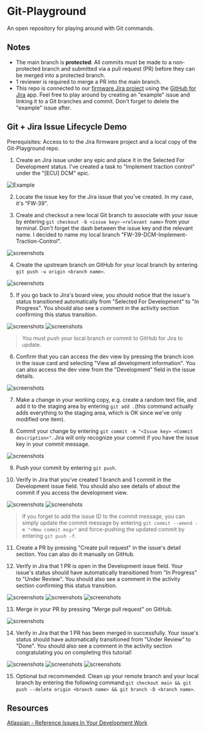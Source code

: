 # Git-Playground

An open repository for playing around with Git commands.

## Notes
- The main branch is **protected**: All commits must be made to a non-protected branch and submitted via a pull request (PR) before they can be merged into a protected branch.
- 1 reviewer is required to merge a PR into the main branch.   
- This repo is connected to our [firmware Jira project](https://ubcformulaelectric.atlassian.net/jira/software/c/projects/FW/boards/7?atlOrigin=eyJpIjoiYTNlZWQzMjY5MjRlNDEyNmI2MTA4ZDkyMmNhZGZkMjkiLCJwIjoiaiJ9) using the [GitHub for Jira](https://ubcformulaelectric.atlassian.net/jira/marketplace/discover/app/com.github.integration.production) app. Feel free to play around by creating an "example" issue and linking it to a Git branches and commit. Don't forget to delete the "example" issue after.

## Git + Jira Issue Lifecycle Demo

Prerequisites: Access to to the Jira firmware project and a local copy of the Git-Playground repo.

1. Create an Jira issue under any epic and place it in the Selected For Development status. I've created a task to "Implement traction control" under the "[ECU] DCM" epic. 

![Example](screenshots/example-issue-board-view-selected-for-dev.png)

2. Locate the issue key for the Jira issue that you've created. In my case, it's “FW-39”. 

3. Create and checkout a new local Git branch to associate with your issue by entering `git checkout -b <issue key>-<relevant name>` from your terminal. Don't forget the dash between the issue key and the relevant name. I decided to name my local branch "FW-39-DCM-Implement-Traction-Control". 

![screenshots](screenshots/example-branch-created-terminal.png)

4. Create the upstream branch on GitHub for your local branch by entering `git push -u origin <branch name>`.

![screenshots](screenshots/example-push-branch.png)

5. If you go back to  Jira's board view, you should notice that the issue's status transitioned automatically from "Selected For Development" to "In Progress". You should also see a comment in the activity section confirming this status transition.

![screenshots](screenshots/example-auto-transition-select-for-dev-to-in-progress.png)
![screenshots](screenshots/example-auto-transition-comment.png)

> You must push your local branch or commit to GitHub for Jira to update.

6. Confirm that you can access the dev view by pressing the branch icon in the issue card and selecting "View all development information". You can also access the dev view from the "Development" field in the issue details.

![screenshots](screenshots/example-dev-info-view.png)

7. Make a change in your working copy, e.g. create a random text file, and add it to the staging area by entering `git add .`(this command actually adds everything to the staging area, which is OK since we've only modified one item).

8. Commit your change by entering `git commit -m "<Issue key> <Commit description>"`. Jira will only recognize your commit if you have the issue key in your commit message.

![screenshots](screenshots/example-commit-msg.png)

9. Push your commit by entering `git push`.

10. Verify in Jira that you've created 1 branch and 1 commit in the Development issue field. You should also see details of about the commit if you access the development view.

![screenshots](screenshots/example-updated-readme-commit-dev-view.png)
![screenshots](screenshots/example-1-branch-1-commit.png)

> If you forget to add the issue ID to the commit message, you can simply update the commit message by entering `git commit --amend -m "<New commit msg>"` and force-pushing the updated commit by entering `git push -f`.

11. Create a PR by pressing "Create pull request" in the issue's detail section. You can also do it manually on GitHub.

12. Verify in Jira that 1 PR is open in the Development issue field. Your issue's status should have automatically transitioned from "In Progress" to "Under Review". You should also see a comment in the activity section confirming this status transition.

![screenshots](screenshots/example-1-branch-commit-PR-open.png)
![screenshots](screenshots/example-transition-in-progress-to-under-review.png)
![screenshots](screenshots/example-pr-opened-comment.png)

13. Merge in your PR by pressing "Merge pull request" on GitHub.

![screenshots](screenshots/example-pr-merge-button.png)

14. Verify in Jira that the 1 PR has been merged in successfully. Your issue's status should have automatically transitioned from "Under Review" to "Done". You should also see a comment in the activity section congratulating you on completing this tutorial!

![screenshots](screenshots/example-dev-info-view-pr-merged-in.png)
![screenshots](screenshots/example-auto-transition-under-review-done.png)
![screenshots](screenshots/example-done-message.png)

15. Optional but recommended. Clean up your remote branch and your local branch by entering the following command:`git checkout main && git push --delete origin <branch name> && git branch -D <branch name>`.

## Resources

[Atlassian - Reference Issues In Your Development Work](https://support.atlassian.com/jira-software-cloud/docs/reference-issues-in-your-development-work/)
